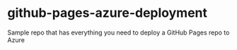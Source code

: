 # github-pages-azure-deployment
Sample repo that has everything you need to deploy a GitHub Pages repo to Azure
